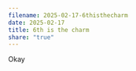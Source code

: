 ```yaml
---
filename: 2025-02-17-6thisthecharm
date: 2025-02-17
title: 6th is the charm
share: "true"
---
```

Okay